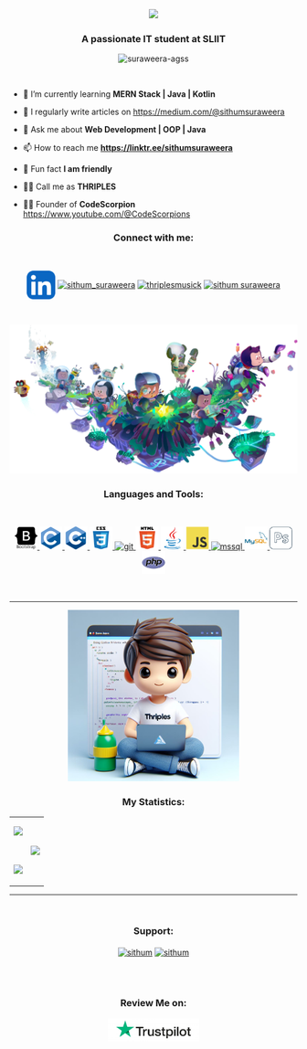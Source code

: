 <p align="center">
  <img src="https://readme-typing-svg.herokuapp.com/?lines=Hey+Guys...+👋;My+name+is+Sithum;I'm+a+2nd+year+undergraduate;I'm+a+Web+Developer;I'm+a+Freelancer&font=Fira%50Code&center=true&width=380&height=50">
</p>

<h3 align="center">A passionate IT student at SLIIT</h3>

<p align="center"> <img src="https://komarev.com/ghpvc/?username=suraweera-agss&label=Profile%20views&color=0e75b6&style=flat" alt="suraweera-agss" /> </p>
<br>

- 🌱 I’m currently learning **MERN Stack | Java | Kotlin**

- 📝 I regularly write articles on https://medium.com/@sithumsuraweera

- 💬 Ask me about **Web Development | OOP | Java**

- 📫 How to reach me **https://linktr.ee/sithumsuraweera**

- 🤪 Fun fact **I am friendly**

- 🙋‍♂️ Call me as **THRIPLES**
  
- 👨‍💻 Founder of **CodeScorpion** https://www.youtube.com/@CodeScorpions

<h3 align="center">Connect with me:</h3>
<br>
<p align="center">
<a href="https://linkedin.com/in/sithum suraweera" target="blank"><img align="center" src="https://github.com/tandpfun/skill-icons/blob/main/icons/LinkedIn.svg" alt="sithum_surawerra" height="50" width="50" /></a>
<a href="https://instagram.com/sithum_suraweera" target="blank"><img align="center" src="https://raw.githubusercontent.com/rahuldkjain/github-profile-readme-generator/master/src/images/icons/Social/instagram.svg" alt="sithum_suraweera" height="50" width="50" /></a>
<a href="https://www.youtube.com/c/thriplesmusick" target="blank"><img align="center" src="https://static-00.iconduck.com/assets.00/youtube-icon-2048x2048-gedp2icy.png" alt="thriplesmusick" height="50" width="50" /></a>
<a href="https://stackoverflow.com/users/20330216/sithum" target="blank"><img align="center" src="https://raw.githubusercontent.com/rahuldkjain/github-profile-readme-generator/master/src/images/icons/Social/stack-overflow.svg" alt="sithum suraweera" height="50" width="50" /></a>
</p>
<br>

<p align="center" ><img  src = "https://github.com/suraweera-AGSS/suraweera-AGSS/blob/ee252d1a667969ce57cddb94b67875013fec3394/205426120-3426ca36-711a-4ad6-a064-5bcf708c84cf.jpg" width = 800px></p>

<h3 align="center">Languages and Tools:</h3>
<br>
<p align="center"> 
<a href="https://getbootstrap.com" target="_blank" rel="noreferrer"> <img src="https://raw.githubusercontent.com/devicons/devicon/master/icons/bootstrap/bootstrap-plain-wordmark.svg" alt="bootstrap" width="40" height="40"/> </a>
<a href="https://www.cprogramming.com/" target="_blank" rel="noreferrer"> <img src="https://raw.githubusercontent.com/devicons/devicon/master/icons/c/c-original.svg" alt="c" width="40" height="40"/> </a> 
<a href="https://www.w3schools.com/cpp/" target="_blank" rel="noreferrer"> <img src="https://raw.githubusercontent.com/devicons/devicon/master/icons/cplusplus/cplusplus-original.svg" alt="cplusplus" width="40" height="40"/> </a> 
<a href="https://www.w3schools.com/css/" target="_blank" rel="noreferrer"> <img src="https://raw.githubusercontent.com/devicons/devicon/master/icons/css3/css3-original-wordmark.svg" alt="css3" width="40" height="40"/> </a> 
<a href="https://git-scm.com/" target="_blank" rel="noreferrer"> <img src="https://www.vectorlogo.zone/logos/git-scm/git-scm-icon.svg" alt="git" width="40" height="40"/> </a>
<a href="https://www.w3.org/html/" target="_blank" rel="noreferrer"> <img src="https://raw.githubusercontent.com/devicons/devicon/master/icons/html5/html5-original-wordmark.svg" alt="html5" width="40" height="40"/> </a> 
<a href="https://www.java.com" target="_blank" rel="noreferrer"> <img src="https://raw.githubusercontent.com/devicons/devicon/master/icons/java/java-original.svg" alt="java" width="40" height="40"/> </a> 
<a href="https://developer.mozilla.org/en-US/docs/Web/JavaScript" target="_blank" rel="noreferrer"> <img src="https://raw.githubusercontent.com/devicons/devicon/master/icons/javascript/javascript-original.svg" alt="javascript" width="40" height="40"/> </a> 
<a href="https://www.microsoft.com/en-us/sql-server" target="_blank" rel="noreferrer"> <img src="https://www.svgrepo.com/show/303229/microsoft-sql-server-logo.svg" alt="mssql" width="40" height="40"/> </a> 
<a href="https://www.mysql.com/" target="_blank" rel="noreferrer"> <img src="https://raw.githubusercontent.com/devicons/devicon/master/icons/mysql/mysql-original-wordmark.svg" alt="mysql" width="40" height="40"/> </a> 
<a href="https://www.photoshop.com/en" target="_blank" rel="noreferrer"> <img src="https://raw.githubusercontent.com/devicons/devicon/master/icons/photoshop/photoshop-line.svg" alt="photoshop" width="40" height="40"/> </a>
<a href="https://www.php.net" target="_blank" rel="noreferrer"> <img src="https://raw.githubusercontent.com/devicons/devicon/master/icons/php/php-original.svg" alt="php" width="40" height="40"/> </a>
</p>
<br>

---

<p align="center" ><img src = "https://github.com/suraweera-AGSS/suraweera-AGSS/blob/main/_465b3615-c34a-4da6-b78c-c670d4c7d163.jpg" width = 300px></p>

<h3 align="center">My Statistics:</h3>
<p align="center">
<table align="center">
<tr border="none">
<td width="50%" align="center">
  
  ![](https://github-readme-stats.vercel.app/api?username=suraweera-AGSS&theme=dark&hide_border=false&include_all_commits=true&count_private=false)
  
  <br></br>
   ![](https://github-readme-streak-stats.herokuapp.com/?user=suraweera-AGSS&theme=dark&hide_border=false)
</td>
<td width="50%" align="center">

![](https://github-readme-stats.vercel.app/api/top-langs/?username=suraweera-AGSS&theme=dark&hide_border=false&include_all_commits=true&count_private=false&layout=compact)
  
  </td>
</tr>
</table>

---

<br>
<h3 align="center">Support:</h3>
<p align="center"><a href="https://www.buymeacoffee.com/sithum"> <img align="center" src="https://cdn.buymeacoffee.com/buttons/v2/default-yellow.png" height="50" width="210" alt="sithum" /></a> <a href="https://https://patreon.com/SithumSuraweera"> <img align="center" src="https://img.shields.io/badge/Patreon-F96854?style=for-the-badge&logo=patreon&logoColor=white" height="50" width="210" alt="sithum" /></a></p>
<br><br>
<h3 align="center">Review Me on:</h3>
<p align="center"><a href="https://www.trustpilot.com/users/6599bf88dd67230012046994"> <img align="center" src="https://github.com/suraweera-AGSS/suraweera-AGSS/blob/main/trustpilotlastlogo.jpg" height="40" width="160" alt="sithum" /></a>
